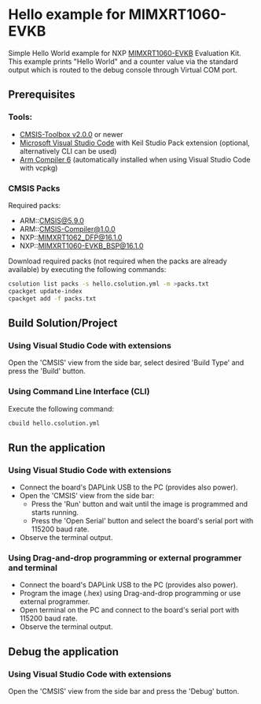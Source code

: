 # Hello example for MIMXRT1060-EVKB

Simple Hello World example for NXP [MIMXRT1060-EVKB](https://www.nxp.com/part/MIMXRT1060-EVKB#/) Evaluation Kit.
This example prints "Hello World" and a counter value via the standard output which is routed to the debug console through Virtual COM port.

## Prerequisites

### Tools:
 - [CMSIS-Toolbox v2.0.0](https://github.com/Open-CMSIS-Pack/cmsis-toolbox/releases) or newer
 - [Microsoft Visual Studio Code](https://code.visualstudio.com/download) with Keil Studio Pack extension (optional, alternatively CLI can be used)
 - [Arm Compiler 6](https://developer.arm.com/Tools%20and%20Software/Arm%20Compiler%20for%20Embedded) (automatically installed when using Visual Studio Code with vcpkg)

### CMSIS Packs

Required packs:
 - ARM::CMSIS@5.9.0
 - ARM::CMSIS-Compiler@1.0.0
 - NXP::MIMXRT1062_DFP@16.1.0
 - NXP::MIMXRT1060-EVKB_BSP@16.1.0

Download required packs (not required when the packs are already available) by executing the following commands:
   ```sh
   csolution list packs -s hello.csolution.yml -m >packs.txt
   cpackget update-index
   cpackget add -f packs.txt
   ```

## Build Solution/Project

### Using Visual Studio Code with extensions

Open the 'CMSIS' view from the side bar, select desired 'Build Type' and press the 'Build' button.

### Using Command Line Interface (CLI)

Execute the following command:
```sh
cbuild hello.csolution.yml
```

## Run the application

### Using Visual Studio Code with extensions

 - Connect the board's DAPLink USB to the PC (provides also power).
 - Open the 'CMSIS' view from the side bar:
   - Press the 'Run' button and wait until the image is programmed and starts running.
   - Press the 'Open Serial' button and select the board's serial port with 115200 baud rate.
 - Observe the terminal output.

 ### Using Drag-and-drop programming or external programmer and terminal

 - Connect the board's DAPLink USB to the PC (provides also power).
 - Program the image (.hex) using Drag-and-drop programming or use external programmer.
 - Open terminal on the PC and connect to the board's serial port with 115200 baud rate.
 - Observe the terminal output.

## Debug the application

### Using Visual Studio Code with extensions

Open the 'CMSIS' view from the side bar and press the 'Debug' button.
